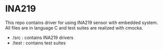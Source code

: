 # INA219
This repo contains driver for using INA219 sensor with embedded system.
All files are in language C and test suites are realized with cmocka.

- /src : contains INA219 drivers
- /test : contains test suites
